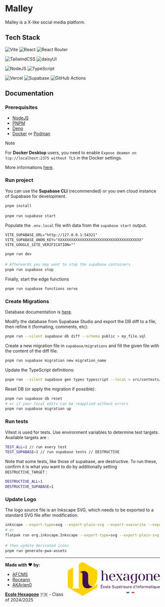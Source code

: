 # Malley

Malley is a X-like social media platform.

## Tech Stack

![Vite](https://img.shields.io/badge/Vite-646CFF?style=for-the-badge&logo=vite&logoColor=white)
![React](https://img.shields.io/badge/React-61DAFB?style=for-the-badge&logo=react&logoColor=black)
![React Router](https://img.shields.io/badge/React_Router-CA4245?style=for-the-badge&logo=react-router&logoColor=white)

![TailwindCSS](https://img.shields.io/badge/Tailwind_CSS-38B2AC?style=for-the-badge&logo=tailwind-css&logoColor=white)
![daisyUI](https://img.shields.io/badge/daisyui-5A0EF8?style=for-the-badge&logo=daisyui&logoColor=white)

![NodeJS](https://img.shields.io/badge/node.js-6DA55F?style=for-the-badge&logo=node.js&logoColor=white)
![TypeScript](https://img.shields.io/badge/typescript-%23007ACC.svg?style=for-the-badge&logo=typescript&logoColor=white)

![Vercel](https://img.shields.io/badge/vercel-%23000000.svg?style=for-the-badge&logo=vercel&logoColor=white)
![Supabase](https://img.shields.io/badge/Supabase-3FCF8E?style=for-the-badge&logo=supabase&logoColor=white)
![GitHub Actions](https://img.shields.io/badge/github%20actions-%232671E5.svg?style=for-the-badge&logo=githubactions&logoColor=white)

## Documentation

### Prerequisites

- [NodeJS](https://nodejs.org)
- [PNPM](https://pnpm.io)
- [Deno](https://deno.com)
- [Docker](https://www.docker.com) or [Podman](https://podman.io)

> [!NOTE]
> For **Docker Desktop** users, you need to enable `Expose deamon on tcp://localhost:2375 without TLS` in the Docker settings.
>
> More informations [here](https://supabase.com/docs/guides/local-development/cli/getting-started?queryGroups=platform&platform=windows#running-supabase-locally).

### Run project

You can use the **Supabase CLI** (recommended) or you own cloud instance of Supabase for development.

```sh
pnpm install

pnpm run supabase start
```

Populate the `.env.local` file with data from the `supabase start` output.

```properties
VITE_SUPABASE_URL="http://127.0.0.1:54321"
VITE_SUPABASE_ANON_KEY="XXXXXXXXXXXXXXXXXXXXXXXXXXXXXXXXXXXXXX"
VITE_GOOGLE_SITE_VERIFICATION=""
```

```sh
pnpm run dev

# Afterwards you may want to stop the supabase containers
pnpm run supabase stop
```

Finally, start the edge functions

```sh
pnpm run supabase functions serve
```

<!--[![Made with Supabase](https://supabase.com/badge-made-with-supabase-dark.svg)](https://supabase.com)-->
<!--[![Deploy with Vercel](https://vercel.com/button)](https://vercel.com/new/project?template=https://github.com/AFCMS/malley)-->

### Create Migrations

Database documentation is [here](/supabase/README.md).

Modify the database from Supabase Studio and export the DB diff to a file, then refine it (formating, comments, etc):

```sh
pnpm run --silent supabase db diff --schema public > my_file.sql
```

Create a new migration file in `supabase/migrations` and fill the given file with the content of the diff file:

```sh
pnpm run supabase migration new migration_name
```

Update the TypeScript definitions:

```sh
pnpm run --silent supabase gen types typescript --local > src/contexts/supabase/database.d.ts
```

Reset DB (or apply the migration if possible):

```sh
pnpm run supabase db reset
# or if your local edits can be reapplied without errors
pnpm run supabase migration up
```

### Run tests

Vitest is used for tests. Use environment variables to determine test targets. Available targets are :

```sh
TEST_ALL=1 // run every test
TEST_SUPABASE=1 // run supabase tests // DESTRUCTIVE
```

Note that some tests, like those of supabase, are destructive. To run these, confirm it is what you want to do by additionally setting `DESTRUCTIVE_TARGET` :

```sh
DESTRUCTIVE_ALL=1
DESTRUCTIVE_SUPABASE=1
```

### Update Logo

The logo source file is an Inkscape SVG, which needs to be exported to a standard SVG file after modification.

```sh
inkscape --export-type=svg --export-plain-svg --export-overwrite --export-filename=./public/favicon.svg ./src/logo.svg
# or
flatpak run org.inkscape.Inkscape --export-type=svg --export-plain-svg --export-overwrite --export-filename=./public/favicon.svg ./src/logo.svg

# then update derivated icons
pnpm run generate-pwa-assets
```

---

<img align="right" src=".github/Hexa_Logo_Sign_RVB_Full.svg" width="300px"/>

**Made with ❤️ by:**

- [AFCMS](https://github.com/AFCMS)
- [Roceann](https://github.com/Roceann)
- [AKArien0](https://github.com/AKArien0)

[**Ecole Hexagone**](https://www.ecole-hexagone.com) 🇫🇷 - Class of 2024/2025
